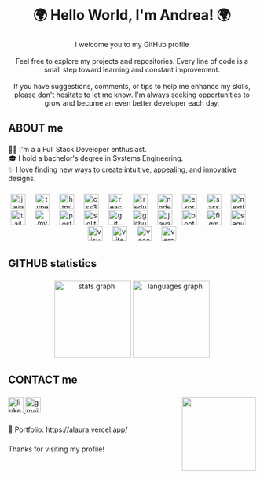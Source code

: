<h1 align="center">🌍 Hello World, I'm Andrea! 🌍</h1>

###

<p align="center">I welcome you to my GitHub profile <br/><br/>
Feel free to explore my projects and repositories. Every line of code is a small step toward learning and constant improvement.<br><br>If you have suggestions, comments, or tips to help me enhance my skills, please don't hesitate to let me know. I'm always seeking opportunities to grow and become an even better developer each day.</p>

###

<h2 align="left">ABOUT me</h2>

###

<p align="left">👩‍💻 I'm a a Full Stack Developer enthusiast.<br>🎓 I hold a bachelor's degree in Systems Engineering.<br>✨ I love finding new ways to create intuitive, appealing, and innovative designs.</p>

###
<!---
<h2 align="left">FEATURED projects</h2>

###

<div align="center">
  <a href="https://github.com/ALauraOliva/space-tourism-website" target="_blank">
    <img width="400" src="https://github-readme-stats-sigma-five.vercel.app/api/pin/?username=ALauraOliva&repo=space-tourism-website&disable_animations=true&theme=onedark&locale=en&hide_border=true"/>  
  </a>
  <a href="https://github.com/ALauraOliva/image-gallery-next" target="_blank">
    <img width="400" src="https://github-readme-stats-sigma-five.vercel.app/api/pin/?username=ALauraOliva&repo=image-gallery-next&disable_animations=true&theme=onedark&locale=en&hide_border=true"/>  
  </a>
  <a href="https://github.com/ALauraOliva/GreenLand" target="_blank">
    <img width="400" src="https://github-readme-stats-sigma-five.vercel.app/api/pin/?username=ALauraOliva&repo=Greenland&disable_animations=true&theme=onedark&locale=en&hide_border=true"/>  
  </a>
  <a href="https://github.com/ALauraOliva/portfolio" target="_blank">
    <img width="400" src="https://github-readme-stats-sigma-five.vercel.app/api/pin/?username=ALauraOliva&repo=portfolio&disable_animations=true&theme=onedark&locale=en&hide_border=true"/>  
  </a>
</div>

<h2 align="left">TECH stack</h2>
--->
###

<div align="center">
  <img src="https://skillicons.dev/icons?i=js" height="30" alt="javascript logo"  />
  <img width="12" />
  <img src="https://skillicons.dev/icons?i=ts" height="30" alt="typescript logo"  />
  <img width="12" />
  <img src="https://skillicons.dev/icons?i=html" height="30" alt="html5 logo"  />
  <img width="12" />
  <img src="https://skillicons.dev/icons?i=css" height="30" alt="css3 logo"  />
  <img width="12" />
  <img src="https://skillicons.dev/icons?i=react" height="30" alt="react logo"  />
  <img width="12" />
  <img src="https://skillicons.dev/icons?i=redux" height="30" alt="redux logo"  />
  <img width="12" />
  <img src="https://skillicons.dev/icons?i=nodejs" height="30" alt="nodejs logo"  />
  <img width="12" />
  <img src="https://skillicons.dev/icons?i=express" height="30" alt="express logo"  />
  <img width="12" />
  <img src="https://skillicons.dev/icons?i=sass" height="30" alt="sass logo"  />
  <img width="12" />
  <img src="https://skillicons.dev/icons?i=nextjs" height="30" alt="nextjs logo"  />
  <img width="12" />
  <img src="https://skillicons.dev/icons?i=tailwind" height="30" alt="tailwindcss logo"  />
  <img width="12" />
  <img src="https://skillicons.dev/icons?i=mysql" height="30" alt="mysql logo"  />
  <img width="12" />
  <img src="https://skillicons.dev/icons?i=postgres" height="30" alt="postgresql logo"  />
  <img width="12" />
  <img src="https://skillicons.dev/icons?i=sqlite" height="30" alt="sqlite logo"  />
  <img width="12" />
  <img src="https://skillicons.dev/icons?i=git" height="30" alt="git logo"  />
  <img width="12" />
  <img src="https://skillicons.dev/icons?i=github" height="30" alt="github logo"  />
  <img width="12" />
  <img src="https://skillicons.dev/icons?i=java" height="30" alt="java logo"  />
  <img width="12" />
  <img src="https://cdn.simpleicons.org/bootstrap/7952B3" height="30" alt="bootstrap logo"  />
  <img width="12" />
  <img src="https://skillicons.dev/icons?i=figma" height="30" alt="figma logo"  />
  <img width="12" />
  <img src="https://skillicons.dev/icons?i=sequelize" height="30" alt="sequelize logo"  />
  <img width="12" />
  <img src="https://skillicons.dev/icons?i=visualstudio" height="30" alt="visualstudio logo"  />
  <img width="12" />
  <img src="https://skillicons.dev/icons?i=vite" height="30" alt="vite logo"  />
  <img width="12" />
  <img src="https://skillicons.dev/icons?i=vscode" height="30" alt="vscode logo"  />
  <img width="12" />
  <img src="https://skillicons.dev/icons?i=vercel" height="30" alt="vercel logo"  />
</div>

###

<h2 align="left">GITHUB statistics</h2>

###

<div align="center">
  <img src="https://github-readme-stats.vercel.app/api?username=AlauraOliva&hide_title=false&hide_rank=false&show_icons=true&include_all_commits=true&count_private=true&disable_animations=true&theme=onedark&locale=en&hide_border=false" height="156" alt="stats graph"  />
  <img src="https://github-readme-stats.vercel.app/api/top-langs?username=AlauraOliva&locale=en&hide_title=false&layout=compact&card_width=320&langs_count=8&theme=onedark&hide_border=false" height="156" alt="languages graph"  />
</div>

###

<h2 align="left">CONTACT me</h2>

###

<img align="right" height="150" src="https://i.imgflip.com/65efzo.gif"  />

<div align="left">
  <a href="https://www.linkedin.com/in/andrea-laura-99604a275/" target="_blank">
    <img src="https://img.shields.io/static/v1?message=LinkedIn&logo=linkedin&label=&color=0077B5&logoColor=white&labelColor=&style=flat" height="31" alt="linkedin logo"  />
  </a>
  <a href="andrea_carol00@hotmail.com" target="_blank">
    <img src="https://img.shields.io/static/v1?message=Mail&logo=gmail&label=&color=D14836&logoColor=white&labelColor=&style=flat" height="31" alt="gmail logo"  />
  </a>
</div>

###

<p align="left">📁 Portfolio: https://alaura.vercel.app/</p>

###

<p align="left">Thanks for visiting my profile!</p>

###
